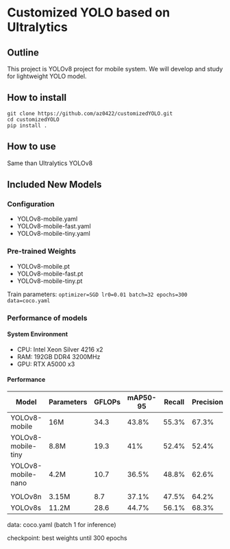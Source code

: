 # Customized YOLO based on Ultralytics
## Outline
This project is YOLOv8 project for mobile system.
We will develop and study for lightweight YOLO model.

## How to install
```
git clone https://github.com/az0422/customizedYOLO.git
cd customizedYOLO
pip install .
```

## How to use
Same than Ultralytics YOLOv8

## Included New Models
### Configuration
 - YOLOv8-mobile.yaml
 - YOLOv8-mobile-fast.yaml
 - YOLOv8-mobile-tiny.yaml

### Pre-trained Weights
 - YOLOv8-mobile.pt
 - YOLOv8-mobile-fast.pt
 - YOLOv8-mobile-tiny.pt

Train parameters: `optimizer=SGD lr0=0.01 batch=32 epochs=300 data=coco.yaml`

### Performance of models
#### System Environment
 - CPU: Intel Xeon Silver 4216 x2
 - RAM: 192GB DDR4 3200MHz
 - GPU: RTX A5000 x3

#### Performance
| Model | Parameters | GFLOPs | mAP50-95 | Recall | Precision | Speed<br>GPU|
|-------|------------|--------|----------|--------|-----------|-----------------------|
| YOLOv8-mobile | 16M | 34.3 | 43.8% | 55.3% | 67.3% | 11.8ms |
| YOLOv8-mobile-tiny | 8.8M | 19.3 | 41% | 52.4% | 52.4% | 10.2ms |
| YOLOv8-mobile-nano | 4.2M | 10.7 | 36.5% | 48.8% | 62.6% | 6.4ms |
||
| YOLOv8n | 3.15M | 8.7 | 37.1% | 47.5% | 64.2% | 9.4ms |
| YOLOv8s | 11.2M | 28.6 | 44.7% | 56.1% | 68.3% | 9.5ms |

data: coco.yaml (batch 1 for inference)

checkpoint: best weights until 300 epochs
